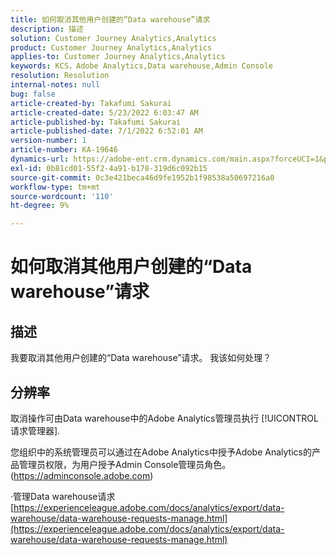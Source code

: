```yaml
---
title: 如何取消其他用户创建的“Data warehouse”请求
description: 描述
solution: Customer Journey Analytics,Analytics
product: Customer Journey Analytics,Analytics
applies-to: Customer Journey Analytics,Analytics
keywords: KCS，Adobe Analytics,Data warehouse,Admin Console
resolution: Resolution
internal-notes: null
bug: false
article-created-by: Takafumi Sakurai
article-created-date: 5/23/2022 6:03:47 AM
article-published-by: Takafumi Sakurai
article-published-date: 7/1/2022 6:52:01 AM
version-number: 1
article-number: KA-19646
dynamics-url: https://adobe-ent.crm.dynamics.com/main.aspx?forceUCI=1&pagetype=entityrecord&etn=knowledgearticle&id=37436d18-5eda-ec11-a7b6-0022480b01c6
exl-id: 0b81cd01-55f2-4a91-b178-319d6c092b15
source-git-commit: 0c3e421beca46d9fe1952b1f98538a50697216a0
workflow-type: tm+mt
source-wordcount: '110'
ht-degree: 9%

---
```


# 如何取消其他用户创建的“Data warehouse”请求

## 描述

我要取消其他用户创建的“Data warehouse”请求。 我该如何处理？

## 分辨率


取消操作可由Data warehouse中的Adobe Analytics管理员执行 [!UICONTROL 请求管理器].

您组织中的系统管理员可以通过在Adobe Analytics中授予Adobe Analytics的产品管理员权限，为用户授予Admin Console管理员角色。 (https://adminconsole.adobe.com)

·管理Data warehouse请求
[https://experienceleague.adobe.com/docs/analytics/export/data-warehouse/data-warehouse-requests-manage.html](https://experienceleague.adobe.com/docs/analytics/export/data-warehouse/data-warehouse-requests-manage.html)
